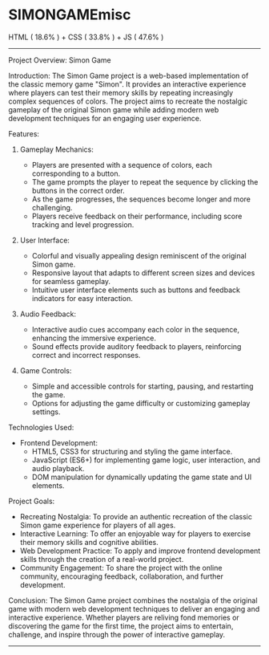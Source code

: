 # SIMONGAMEmisc
HTML ( 18.6% ) + CSS ( 33.8% ) + JS ( 47.6% )

------------------------------------------------------------------------------------------------------------------------------------------------------------------------------------

Project Overview: Simon Game

Introduction:
The Simon Game project is a web-based implementation of the classic memory game "Simon". It provides an interactive experience where players can test their memory skills by repeating increasingly complex sequences of colors. The project aims to recreate the nostalgic gameplay of the original Simon game while adding modern web development techniques for an engaging user experience.

Features:
1. Gameplay Mechanics:
   - Players are presented with a sequence of colors, each corresponding to a button.
   - The game prompts the player to repeat the sequence by clicking the buttons in the correct order.
   - As the game progresses, the sequences become longer and more challenging.
   - Players receive feedback on their performance, including score tracking and level progression.

2. User Interface:
   - Colorful and visually appealing design reminiscent of the original Simon game.
   - Responsive layout that adapts to different screen sizes and devices for seamless gameplay.
   - Intuitive user interface elements such as buttons and feedback indicators for easy interaction.

3. Audio Feedback:
   - Interactive audio cues accompany each color in the sequence, enhancing the immersive experience.
   - Sound effects provide auditory feedback to players, reinforcing correct and incorrect responses.

4. Game Controls:
   - Simple and accessible controls for starting, pausing, and restarting the game.
   - Options for adjusting the game difficulty or customizing gameplay settings.

Technologies Used:
- Frontend Development:
  - HTML5, CSS3 for structuring and styling the game interface.
  - JavaScript (ES6+) for implementing game logic, user interaction, and audio playback.
  - DOM manipulation for dynamically updating the game state and UI elements.

Project Goals:
- Recreating Nostalgia: To provide an authentic recreation of the classic Simon game experience for players of all ages.
- Interactive Learning: To offer an enjoyable way for players to exercise their memory skills and cognitive abilities.
- Web Development Practice: To apply and improve frontend development skills through the creation of a real-world project.
- Community Engagement: To share the project with the online community, encouraging feedback, collaboration, and further development.

Conclusion:
The Simon Game project combines the nostalgia of the original game with modern web development techniques to deliver an engaging and interactive experience. Whether players are reliving fond memories or discovering the game for the first time, the project aims to entertain, challenge, and inspire through the power of interactive gameplay.

------------------------------------------------------------------------------------------------------------------------------------------------------------------------------------
